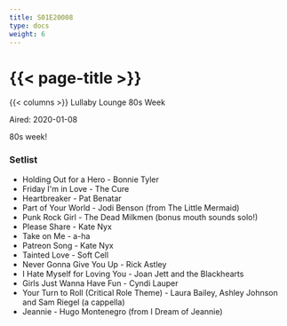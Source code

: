 ```yaml
---
title: S01E20008
type: docs
weight: 6
---
```


# {{< page-title >}}

{{< columns >}}
Lullaby Lounge 80s Week

Aired: 2020-01-08

80s week!

### Setlist
* Holding Out for a Hero - Bonnie Tyler
* Friday I'm in Love - The Cure
* Heartbreaker - Pat Benatar
* Part of Your World - Jodi Benson (from The Little Mermaid)
* Punk Rock Girl - The Dead Milkmen (bonus mouth sounds solo!)
* Please Share - Kate Nyx
* Take on Me - a-ha
* Patreon Song - Kate Nyx
* Tainted Love - Soft Cell
* Never Gonna Give You Up - Rick Astley
* I Hate Myself for Loving You - Joan Jett and the Blackhearts
* Girls Just Wanna Have Fun - Cyndi Lauper
* Your Turn to Roll (Critical Role Theme) - Laura Bailey, Ashley Johnson and Sam Riegel (a cappella)
* Jeannie - Hugo Montenegro (from I Dream of Jeannie)
